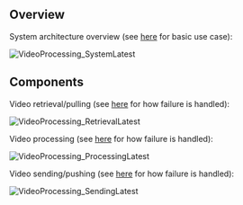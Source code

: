 ## Overview

System architecture overview (see [here](workflow.md#workflow-diagram-for-the-standard-processing-of-a-video) for basic use case):

![VideoProcessing_SystemLatest](https://github.com/S24-Capstone-Distributed/General-4020/assets/76976043/c6cbe681-965c-4f6a-a39b-08976bf31d09)

## Components

Video retrieval/pulling (see [here](workflow.md#workflow-diagram-for-puller-failure) for how failure is handled):

![VideoProcessing_RetrievalLatest](https://github.com/S24-Capstone-Distributed/General-4020/assets/76976043/f913f5d2-cf07-42c5-abd6-0b64985ff152)

Video processing (see [here](workflow.md#workflow-diagram-for-transcoder-failure) for how failure is handled):

![VideoProcessing_ProcessingLatest](https://github.com/S24-Capstone-Distributed/General-4020/assets/76976043/5d2d983d-a156-4c12-9169-811f7882a5ee)

Video sending/pushing (see [here](workflow.md#workflow-diagram-for-pusher-failure) for how failure is handled):

![VideoProcessing_SendingLatest](https://github.com/S24-Capstone-Distributed/General-4020/assets/76976043/716dc9d8-1659-42c0-8222-0b61b4ac47db)
